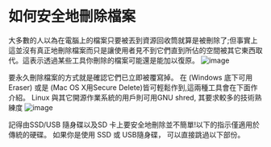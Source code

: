 [Title]: # (如何安全地刪除資訊)
[Difficulty]: # (初學者)
[Order]: # (0)

# 如何安全地刪除檔案

大多數的人以為在電腦上的檔案只要被丟到資源回收筒就算是被刪除了;但事實上這並沒有真正地刪除檔案而只是讓使用者見不到它們直到所佔的空間被其它東西取代。這表示透過某些工具你刪除的檔案可能還是能加以復原。
![image](deleting1.png)

要永久刪除檔案的方式就是確認它們已立即被覆寫掉。
在 (Windows 底下可用Eraser) 或是 (Mac OS X用Secure Delete)皆可輕鬆作到,這兩種工具會在下面作介紹。 Linux 與其它開源作業系統的用戶則可用GNU shred, 其要求較多的技術熟練度
![image](deleting2.png)

記得由SSD/USB 隨身碟以及SD 卡上要安全地刪除並不簡單!以下的指示僅適用於傳統的硬碟。 如果你是使用 SSD 或 USB隨身碟， 可以直接跳過以下部份。